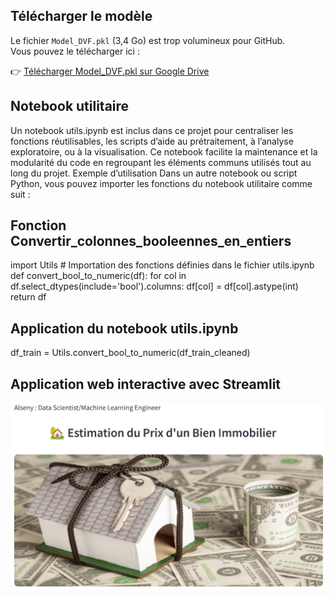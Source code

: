 ## Télécharger le modèle

Le fichier `Model_DVF.pkl` (3,4 Go) est trop volumineux pour GitHub.  
Vous pouvez le télécharger ici :

👉 [Télécharger Model_DVF.pkl sur Google Drive](https://drive.google.com/file/d/1Z79gZJ5R2NzWBHDiZLTxDfOsamm0nkkF/view?usp=drive_link)

## Notebook utilitaire
Un notebook utils.ipynb est inclus dans ce projet pour centraliser les fonctions réutilisables, les scripts d’aide au prétraitement, à l’analyse exploratoire, ou à la visualisation. Ce notebook facilite la maintenance et la modularité du code en regroupant les éléments communs utilisés tout au long du projet.
Exemple d’utilisation
Dans un autre notebook ou script Python, vous pouvez importer les fonctions du notebook utilitaire comme suit :
## Fonction Convertir_colonnes_booleennes_en_entiers
import Utils  # Importation des fonctions définies dans le fichier utils.ipynb
def convert_bool_to_numeric(df):
    for col in df.select_dtypes(include='bool').columns:
        df[col] = df[col].astype(int)
    return df
  ## Application du notebook utils.ipynb  
df_train = Utils.convert_bool_to_numeric(df_train_cleaned)

## Application web interactive avec Streamlit
[![Aperçu du PDF](images/AppDVF.png)](images/AppStreamlit.pdf)
